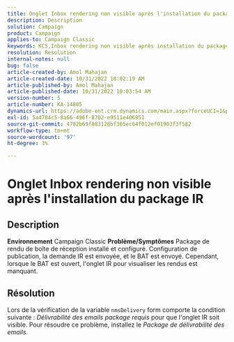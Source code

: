 ```yaml
---
title: Onglet Inbox rendering non visible après l'installation du package IR
description: Description
solution: Campaign
product: Campaign
applies-to: Campaign Classic
keywords: KCS,Inbox rendering non visible après installation du package IR
resolution: Resolution
internal-notes: null
bug: false
article-created-by: Amol Mahajan
article-created-date: 10/31/2022 10:02:19 AM
article-published-by: Amol Mahajan
article-published-date: 10/31/2022 10:03:54 AM
version-number: 5
article-number: KA-14805
dynamics-url: https://adobe-ent.crm.dynamics.com/main.aspx?forceUCI=1&pagetype=entityrecord&etn=knowledgearticle&id=81ef1618-0359-ed11-9561-6045bd006079
exl-id: 5a4784c5-8a66-496f-8702-e9511e406951
source-git-commit: 4702b69f883128bf305ec64f012ef01903f3f582
workflow-type: tm+mt
source-wordcount: '97'
ht-degree: 3%

---
```


# Onglet Inbox rendering non visible après l&#39;installation du package IR

## Description

<b>Environnement</b>
Campaign Classic
<b>Problème/Symptômes</b>
Package de rendu de boîte de réception installé et configuré. Configuration de publication, la demande IR est envoyée, et le BAT est envoyé. Cependant, lorsque le BAT est ouvert, l&#39;onglet IR pour visualiser les rendus est manquant.


## Résolution


Lors de la vérification de la variable `nmsDelivery` form comporte la condition suivante : *Délivrabilité des emails* *package requis* pour que l&#39;onglet IR soit visible. Pour résoudre ce problème, installez le *Package de délivrabilité des emails.*
